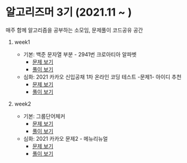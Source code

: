  # 알고리즈머 3기 (2021.11 ~ )

매주 함께 알고리즘을 공부하는 소모임, 문제풀이 코드공유 공간

1. week1
   * 기본: 백준 문자열 부분 - 2941번 크로아티아 알파벳 
     * [문제 보기](https://www.acmicpc.net/problem/2941)
     * [풀이 보기](https://github.com/jihoon289/PROGRAMMERS/blob/main/11.27/%ED%81%AC%EB%A1%9C%EC%95%84%ED%8B%B0%EC%95%84%EC%95%8C%ED%8C%8C%EB%B2%B3)
   * 심화: 2021 카카오 신입공채 1차 온라인 코딩 테스트 -문제1- 아이디 추천
     * [문제 보기](https://programmers.co.kr/learn/courses/30/lessons/72410)
     * [풀이 보기](https://github.com/jihoon289/Algorithmer/blob/main/11.27/%EC%8B%A0%EA%B7%9C%EC%95%84%EC%9D%B4%EB%94%94%EC%B6%94%EC%B2%9C)

2. week2
   * 기본: 그룹단어체커
     * [문제 보기](https://www.acmicpc.net/problem/1316)
     * [풀이 보기](https://github.com/jihoon289/ALGORITHMER_3rd/blob/main/week2/%EA%B7%B8%EB%A3%B9%EB%8B%A8%EC%96%B4%EC%B2%B4%EC%BB%A4.java)
   * 심화: 2021 카카오 문제2 - 메뉴리뉴얼
     * [문제 보기](https://programmers.co.kr/learn/courses/30/lessons/72411)
     * [풀이 보기](https://github.com/jihoon289/ALGORITHMER_3rd/blob/main/week2/%EB%A9%94%EB%89%B4%EB%A6%AC%EB%89%B4%EC%96%BC.java)
